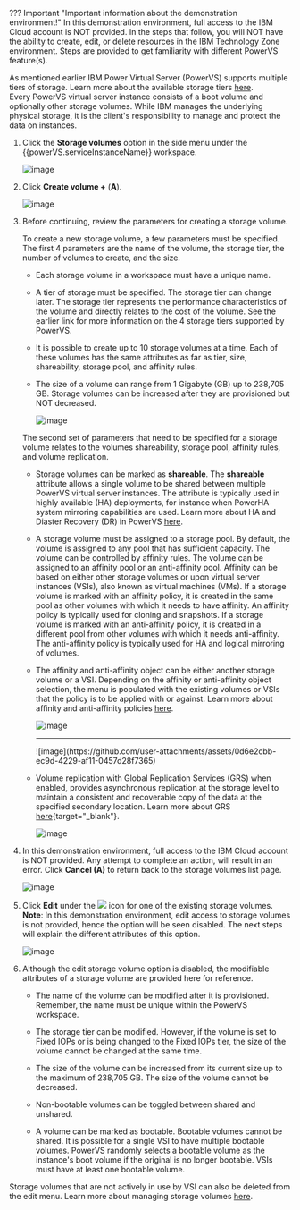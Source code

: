 ??? Important "Important information about the demonstration environment!"
    In this demonstration environment, full access to the IBM Cloud account is NOT provided. In the steps that follow, you will NOT have the ability to create, edit, or delete resources in the IBM Technology Zone environment. Steps are provided to get familiarity with different PowerVS feature(s).
    
As mentioned earlier IBM Power Virtual Server (PowerVS) supports multiple tiers of storage. Learn more about the available storage tiers <a href="https://cloud.ibm.com/docs/power-iaas?topic=power-iaas-about-power-iaas#storage-tiers-spec-private-cloud" target="_blank">here</a>.<br>Every PowerVS virtual server instance consists of a boot volume and optionally other storage volumes. While IBM manages the underlying physical storage, it is the client's responsibility to manage and protect the data on instances.

1. Click the **Storage volumes** option in the side menu under the {{powerVS.serviceInstanceName}} workspace.

    ![image](https://github.com/user-attachments/assets/b038e8ac-d1d4-465f-aaf2-f124672aa7c5)

2. Click **Create volume +** (**A**).
    
    ![image](https://github.com/user-attachments/assets/8eae38bb-2123-4178-ad54-2d2e5692a225)

3. Before continuing, review the parameters for creating a storage volume.

    To create a new storage volume, a few parameters must be specified. The first 4 parameters are the name of the volume, the storage tier, the number of volumes to create, and the size.

    * Each storage volume in a workspace must have a unique name.

    * A tier of storage must be specified. The storage tier can change later. The storage tier represents the performance characteristics of the volume and directly relates to the cost of the volume. See the earlier link for more information on the 4 storage tiers supported by PowerVS.

    * It is possible to create up to 10 storage volumes at a time. Each of these volumes has the same attributes as far as tier, size, shareability, storage pool, and affinity rules.

    * The size of a volume can range from 1 Gigabyte (GB) up to 238,705 GB. Storage volumes can be increased after they are provisioned but NOT decreased.

        ![image](https://github.com/user-attachments/assets/86297630-640d-417e-8dcd-657db5378406)

    The second set of parameters that need to be specified for a storage volume relates to the volumes shareability, storage pool, affinity rules, and volume replication.

    * Storage volumes can be marked as **shareable**. The **shareable** attribute allows a single volume to be shared between multiple PowerVS virtual server instances. The attribute is typically used in highly available (HA) deployments, for instance when PowerHA system mirroring capabilities are used. Learn more about HA and Diaster Recovery (DR) in PowerVS <a href="https://cloud.ibm.com/docs/power-iaas?topic=power-iaas-ha-dr" target="_blank">here</a>.

    * A storage volume must be assigned to a storage pool. By default, the volume is assigned to any pool that has sufficient capacity. The volume can be controlled by affinity rules. The volume can be assigned to an affinity pool or an anti-affinity pool. Affinity can be based on either other storage volumes or upon virtual server instances (VSIs), also known as virtual machines (VMs). If a storage volume is marked with an affinity policy, it is created in the same pool as other volumes with which it needs to have affinity. An affinity policy is typically used for cloning and snapshots. If a storage volume is marked with an anti-affinity policy, it is created in a different pool from other volumes with which it needs anti-affinity. The anti-affinity policy is typically used for HA and logical mirroring of volumes.

    * The affinity and anti-affinity object can be either another storage volume or a VSI. Depending on the affinity or anti-affinity object selection, the menu is populated with the existing volumes or VSIs that the policy is to be applied with or against. Learn more about affinity and anti-affinity policies <a href="https://cloud.ibm.com/docs/power-iaas?topic=power-iaas-powervs-faqs#affinity">here</a>.
      
      ![image](https://github.com/user-attachments/assets/3b207478-1414-4aa5-8537-2ceedb168824)
      <hr>
      ![image](https://github.com/user-attachments/assets/0d6e2cbb-ec9d-4229-af11-0457d28f7365)

    * Volume replication with Global Replication Services (GRS) when enabled, provides asynchronous replication at the storage level to maintain a consistent and recoverable copy of the data at the specified secondary location. Learn more about GRS [here](https://cloud.ibm.com/docs/power-iaas?topic=power-iaas-getting-started-GRS){target="_blank"}.

        ![image](https://github.com/user-attachments/assets/2c2b899c-e5e2-46e4-9ff6-5a08a1c05a35)

5. In this demonstration environment, full access to the IBM Cloud account is NOT provided. Any attempt to complete an action, will result in an error. Click **Cancel (A)** to return back to the storage volumes list page.

    ![image](https://github.com/user-attachments/assets/1b84b24d-b6ea-4c71-99e4-d1e8832d4dd9)    

6. Click **Edit** under the ![](_attachments/ellipses.png) icon for one of the existing storage volumes.<br>**Note**: In this demonstration environment, edit access to storage volumes is not provided, hence the option will be seen disabled. The next steps will explain the different attributes of this option.

    ![image](https://github.com/user-attachments/assets/82e7f1b5-6b80-418d-af03-76752fe10f1a)

7. Although the edit storage volume option is disabled, the modifiable attributes of a storage volume are provided here for reference.

    * The name of the volume can be modified after it is provisioned. Remember, the name must be unique within the PowerVS workspace.

    * The storage tier can be modified. However, if the volume is set to Fixed IOPs or is being changed to the Fixed IOPs tier, the size of the volume cannot be changed at the same time.

    * The size of the volume can be increased from its current size up to the maximum of 238,705 GB. The size of the volume cannot be decreased.

    * Non-bootable volumes can be toggled between shared and unshared.

    * A volume can be marked as bootable. Bootable volumes cannot be shared. It is possible for a single VSI to have multiple bootable volumes. PowerVS randomly selects a bootable volume as the instance's boot volume if the original is no longer bootable. VSIs must have at least one bootable volume.

Storage volumes that are not actively in use by VSI can also be deleted from the edit menu. Learn more about managing storage volumes <a href="https://cloud.ibm.com/docs/power-iaas?topic=power-iaas-modifying-instance#modifying-volume-network" target="_blank">here</a>.
